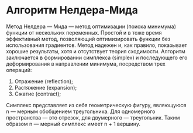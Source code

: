 # Алгоритм Нелдера-Мида
Метод Нелдера — Мида — метод оптимизации (поиска минимума) функции от нескольких переменных. Простой и в тоже время эффективный метод, позволяющий оптимизировать функции без использования градиентов. Метод надежен и, как правило, показывает хорошие результаты, хотя и отсутствует теория сходимости.
Алгоритм заключается в формировании симплекса (simplex) и последующего его деформирования в направлении минимума, посредством трех операций:

1) Отражение (reflection);
2) Растяжение (expansion);
3) Сжатие (contract);

Симплекс представляет из себя геометрическую фигуру, являющуюся n — мерным обобщением треугольника. Для одномерного пространства — это отрезок, для двумерного — треугольник. Таким образом n — мерный симплекс имеет n + 1 вершину.
